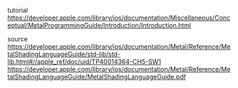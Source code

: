 
tutorial
  https://developer.apple.com/library/ios/documentation/Miscellaneous/Conceptual/MetalProgrammingGuide/Introduction/Introduction.html

source
  https://developer.apple.com/library/ios/documentation/Metal/Reference/MetalShadingLanguageGuide/std-lib/std-lib.html#//apple_ref/doc/uid/TP40014364-CH5-SW1
  https://developer.apple.com/library/ios/documentation/Metal/Reference/MetalShadingLanguageGuide/MetalShadingLanguageGuide.pdf
